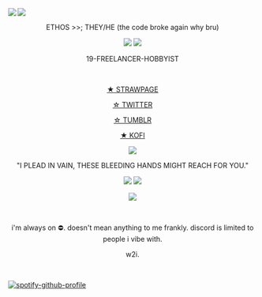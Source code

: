 <img src="https://64.media.tumblr.com/6fb735097645554bb69d921faaf81711/2d5605a74f245e52-c6/s2048x3072/1d563527fbbad59aa0c2a7e87b8f1fa9d421fbb4.pnj"/>

<img src="https://media.tenor.com/Ir8CaQ9SojEAAAAM/dragon-age.gif" align="left"/>
<br>
<div align="center">
 <p>ETHOS >>; THEY/HE (the code broke again why bru)</p>
<img src="https://images-wixmp-ed30a86b8c4ca887773594c2.wixmp.com/f/0b1cb6ed-b614-4d6f-a792-6e2d2db50e49/df12p9v-d7cc9fda-049e-412f-9b7b-fc739d446f55.png?token=eyJ0eXAiOiJKV1QiLCJhbGciOiJIUzI1NiJ9.eyJzdWIiOiJ1cm46YXBwOjdlMGQxODg5ODIyNjQzNzNhNWYwZDQxNWVhMGQyNmUwIiwiaXNzIjoidXJuOmFwcDo3ZTBkMTg4OTgyMjY0MzczYTVmMGQ0MTVlYTBkMjZlMCIsIm9iaiI6W1t7InBhdGgiOiJcL2ZcLzBiMWNiNmVkLWI2MTQtNGQ2Zi1hNzkyLTZlMmQyZGI1MGU0OVwvZGYxMnA5di1kN2NjOWZkYS0wNDllLTQxMmYtOWI3Yi1mYzczOWQ0NDZmNTUucG5nIn1dXSwiYXVkIjpbInVybjpzZXJ2aWNlOmZpbGUuZG93bmxvYWQiXX0.jjk1KZ_VDPqH0HGz36jC8yAYcQJMjPZPxtBuFN7d89s"/> <img src="https://images-wixmp-ed30a86b8c4ca887773594c2.wixmp.com/f/0b1cb6ed-b614-4d6f-a792-6e2d2db50e49/df7jy0b-9be90b71-dd3a-4fc7-b04f-7aeed91c46c4.png?token=eyJ0eXAiOiJKV1QiLCJhbGciOiJIUzI1NiJ9.eyJzdWIiOiJ1cm46YXBwOjdlMGQxODg5ODIyNjQzNzNhNWYwZDQxNWVhMGQyNmUwIiwiaXNzIjoidXJuOmFwcDo3ZTBkMTg4OTgyMjY0MzczYTVmMGQ0MTVlYTBkMjZlMCIsIm9iaiI6W1t7InBhdGgiOiJcL2ZcLzBiMWNiNmVkLWI2MTQtNGQ2Zi1hNzkyLTZlMmQyZGI1MGU0OVwvZGY3ankwYi05YmU5MGI3MS1kZDNhLTRmYzctYjA0Zi03YWVlZDkxYzQ2YzQucG5nIn1dXSwiYXVkIjpbInVybjpzZXJ2aWNlOmZpbGUuZG93bmxvYWQiXX0.o9z9lvMdCaawX1eWBZ0W75UNGUZkPcmjpuT5VyAvdF0"/>
<br>

19-FREELANCER-HOBBYIST

<div align="center">
<br>

 [★ STRAWPAGE](https://ethiily.straw.page)
<br>

 [☆ TWITTER](https://x.com/ethiily)
<br>

[☆ TUMBLR](https://www.tumblr.com/ethiily)
<br>

[★ KOFI](https://ko-fi.com/ethiily/commissions)
<br>


<img src="https://64.media.tumblr.com/807f06a7a110957a323ca70cde23cc2f/61fcf01ec6f55cb7-18/s1280x1920/2bf62db9d799bb41fc5eeb9ea8744e3dcaf3c2a4.pnj"/>

"I PLEAD IN VAIN, THESE BLEEDING HANDS MIGHT REACH FOR YOU."

<img src="https://i.gifer.com/DAb7.gif"/>

<img src="https://64.media.tumblr.com/dce9006085108da9b3077073031b4253/61fcf01ec6f55cb7-6c/s1280x1920/37f032a3d4804a8fee5a369e4c44d9e899d96357.pnj"/>

![](https://komarev.com/ghpvc/?username=Ethiily&color=yellow&style=for-the-badge)

<br>

<div align="center">
<p>i'm always on ⛔. doesn't mean anything to me frankly. discord is limited to people i vibe with.</p>
<p>w2i.</p>
<br>
<div align="left">

[![spotify-github-profile](https://spotify-github-profile.kittinanx.com/api/view?uid=6z68c5h5e1swo9dld5kmka3b3&cover_image=true&theme=default&show_offline=false&background_color=121212&interchange=false&bar_color=a00d0d)](https://github.com/kittinan/spotify-github-profile)
